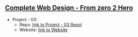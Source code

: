 [Complete Web Design - From zero 2 Hero](https://github.com/siddiquinoor/courses-complete-web-design-from-zero-2-hero)
--------------------------------------
- Project - 03:
  - Repo: [link to Project - 03 Repo!](https://github.com/siddiquinoor/courses-complete-web-design-project-03)
  - Website: [link to Website](https://siddiquinoor.github.io/courses-complete-web-design-project-03)
